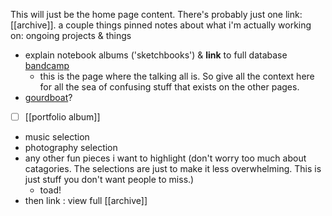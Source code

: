 This will just be the home page content. There's probably just one link: [[archive]].
a couple things pinned
notes about what i'm actually working on: ongoing projects & things
* explain notebook albums ('sketchbooks') & __link__ to full database [bandcamp](https://tobincooney.bandcamp.com/)
	* this is the page where the talking all is. So give all the context here for all the sea of confusing stuff that exists on the other pages.
* [gourdboat](obsidian://open?vault=gourdboat&file=README)?
* [ ] [[portfolio album]]

- music selection
- photography selection
- any other fun pieces i want to highlight (don't worry too much about catagories. The selections are just to make it less overwhelming. This is just stuff you don't want people to miss.)
	- toad!
- then link : view full [[archive]]
